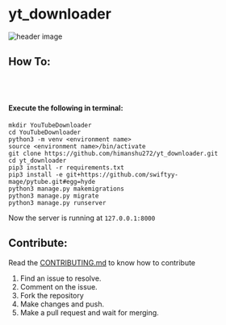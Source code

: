 # yt_downloader

![header image](https://raw.github.com/lugnitdgp/yt_downloader/blob/master/stickgsoc.png)

## How To:
<br><br>
#### Execute the following in terminal:
```
mkdir YouTubeDownloader
cd YouTubeDownloader
python3 -m venv <environment name>
source <environment name>/bin/activate
git clone https://github.com/himanshu272/yt_downloader.git
cd yt_downloader
pip3 install -r requirements.txt
pip3 install -e git+https://github.com/swiftyy-mage/pytube.git#egg=hyde
python3 manage.py makemigrations
python3 manage.py migrate
python3 manage.py runserver
```

Now the server is running at `127.0.0.1:8000`

## Contribute:
Read the <a href="CONTRIBUTING.md">CONTRIBUTING.md</a> to know how to contribute
1. Find an issue to resolve.
2. Comment on the issue.
3. Fork the repository
4. Make changes and push.
5. Make a pull request and wait for merging.

